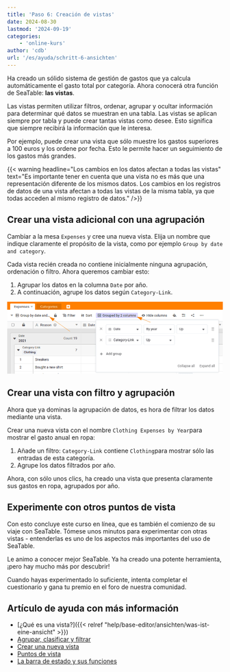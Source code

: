 ```yaml
---
title: 'Paso 6: Creación de vistas'
date: 2024-08-30
lastmod: '2024-09-19'
categories:
    - 'online-kurs'
author: 'cdb'
url: '/es/ayuda/schritt-6-ansichten'
---
```


Ha creado un sólido sistema de gestión de gastos que ya calcula automáticamente el gasto total por categoría. Ahora conocerá otra función de SeaTable: **las vistas**.

Las vistas permiten utilizar filtros, ordenar, agrupar y ocultar información para determinar qué datos se muestran en una tabla. Las vistas se aplican siempre por tabla y puede crear tantas vistas como desee. Esto significa que siempre recibirá la información que le interesa.

Por ejemplo, puede crear una vista que sólo muestre los gastos superiores a 100 euros y los ordene por fecha. Esto le permite hacer un seguimiento de los gastos más grandes.

{{< warning  headline="Los cambios en los datos afectan a todas las vistas"  text="Es importante tener en cuenta que una vista no es más que una representación diferente de los mismos datos. Los cambios en los registros de datos de una vista afectan a todas las vistas de la misma tabla, ya que todas acceden al mismo registro de datos." />}}

## Crear una vista adicional con una agrupación

Cambiar a la mesa `Expenses` y cree una nueva vista. Elija un nombre que indique claramente el propósito de la vista, como por ejemplo `Group by date and category`.

Cada vista recién creada no contiene inicialmente ninguna agrupación, ordenación o filtro. Ahora queremos cambiar esto:

1. Agrupar los datos en la columna `Date` por año.
2. A continuación, agrupe los datos según `Category-Link`.

![](images/lvl1-view-groups.png)

## Crear una vista con filtro y agrupación

Ahora que ya dominas la agrupación de datos, es hora de filtrar los datos mediante una vista.

Crear una nueva vista con el nombre `Clothing Expenses by Year`para mostrar el gasto anual en ropa:

1. Añade un filtro: `Category-Link` contiene `Clothing`para mostrar sólo las entradas de esta categoría.
2. Agrupe los datos filtrados por año.

Ahora, con sólo unos clics, ha creado una vista que presenta claramente sus gastos en ropa, agrupados por año.

## Experimente con otros puntos de vista

Con esto concluye este curso en línea, que es también el comienzo de su viaje con SeaTable. Tómese unos minutos para experimentar con otras vistas - entenderlas es uno de los aspectos más importantes del uso de SeaTable.

Le animo a conocer mejor SeaTable. Ya ha creado una potente herramienta, ¡pero hay mucho más por descubrir!

Cuando hayas experimentado lo suficiente, intenta completar el cuestionario y gana tu premio en el foro de nuestra comunidad.

## Artículo de ayuda con más información

- [¿Qué es una vista?]({{< relref "help/base-editor/ansichten/was-ist-eine-ansicht" >}})
- [Agrupar, clasificar y filtrar](https://seatable.io/es/docs/grundlagen-von-ansichten/gruppierung-sortierung-und-filter/)
- [Crear una nueva vista](https://seatable.io/es/docs/grundlagen-von-ansichten/anlegen-einer-neuen-ansicht/)
- [Puntos de vista](https://seatable.io/es/docs/grundlagen-von-ansichten/ansichten-pinnen/)
- [La barra de estado y sus funciones](https://seatable.io/es/docs/ansichtsoptionen/die-status-zeile-und-ihre-funktionen/)
